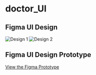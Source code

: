 # doctor_UI

## Figma UI Design

![Design 1](https://github.com/yashindbhaya/yashindibhagya/blob/main/designs/design1.png)
![Design 2](https://github.com/yashindbhaya/yashindibhagya/blob/main/designs/design2.png)

## Figma UI Design Prototype

[View the Figma Prototype](https://www.figma.com/proto/YourProjectID)

